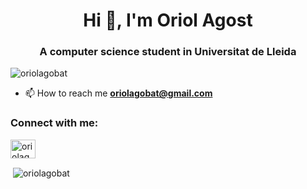<h1 align="center">Hi 👋, I'm Oriol Agost</h1>
<h3 align="center">A computer science student in Universitat de Lleida</h3>

<p align="left"> <img src="https://komarev.com/ghpvc/?username=oriolagobat&label=Profile%20views&color=0e75b6&style=flat" alt="oriolagobat" /> </p>

- 📫 How to reach me **oriolagobat@gmail.com**

<h3 align="left">Connect with me:</h3>
<p align="left">
<a href="https://linkedin.com/in/oriolagobat" target="blank"><img align="center" src="https://raw.githubusercontent.com/rahuldkjain/github-profile-readme-generator/master/src/images/icons/Social/linked-in-alt.svg" alt="oriolagobat" height="30" width="40" /></a>
</p>



<p>&nbsp;<img align="center" src="https://github-readme-stats.vercel.app/api?username=oriolagobat&show_icons=true&locale=en" alt="oriolagobat" /></p>

